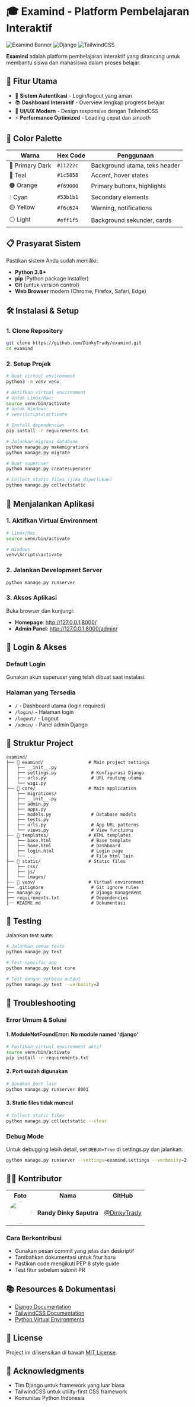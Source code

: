 # 🎓 Examind - Platform Pembelajaran Interaktif

![Examind Banner](https://img.shields.io/badge/Examind-Platform%20Belajar-orange?style=for-the-badge)
![Django](https://img.shields.io/badge/Django-4.2+-green?style=for-the-badge&logo=django)
![TailwindCSS](https://img.shields.io/badge/TailwindCSS-3.0+-blue?style=for-the-badge&logo=tailwindcss)

**Examind** adalah platform pembelajaran interaktif yang dirancang untuk membantu siswa dan mahasiswa dalam proses belajar.

<!-- melalui sistem flashcard digital, kuis, dan tracking progress yang comprehensive. -->

## 🚀 Fitur Utama

- 🔐 **Sistem Autentikasi** - Login/logout yang aman
- 📚 **Dashboard Interaktif** - Overview lengkap progress belajar
- 🎨 **UI/UX Modern** - Design responsive dengan TailwindCSS
  <!-- - 📊 **Tracking Progress** - Monitor kemajuan belajar secara real-time -->
  <!-- - 🎯 **Study Sets** - Organisasi materi pembelajaran -->
- ⚡ **Performance Optimized** - Loading cepat dan smooth

## 🎨 Color Palette

| Warna           | Hex Code  | Penggunaan                    |
| --------------- | --------- | ----------------------------- |
| 🔵 Primary Dark | `#11222c` | Background utama, teks header |
| 🌊 Teal         | `#1c5858` | Accent, hover states          |
| 🟠 Orange       | `#f69000` | Primary buttons, highlights   |
| 💧 Cyan         | `#53b1b1` | Secondary elements            |
| 🟡 Yellow       | `#f6c624` | Warning, notifications        |
| ⚪ Light        | `#eff1f5` | Background sekunder, cards    |

## 📋 Prasyarat Sistem

Pastikan sistem Anda sudah memiliki:

- **Python 3.8+**
- **pip** (Python package installer)
- **Git** (untuk version control)
- **Web Browser** modern (Chrome, Firefox, Safari, Edge)

## 🛠️ Instalasi & Setup

### 1. Clone Repository

```bash
git clone https://github.com/DinkyTrady/examind.git
cd examind
```

### 2. Setup Projek

```bash
# Buat virtual environment
python3 -m venv venv

# Aktifkan virtual environment
# Untuk Linux/Mac:
source venv/bin/activate
# Untuk Windows:
# venv\Scripts\activate

# Install dependencies
pip install -r requirements.txt

# Jalankan migrasi database
python manage.py makemigrations
python manage.py migrate

# Buat superuser
python manage.py createsuperuser

# Collect static files (jika diperlukan)
python manage.py collectstatic
```

## 🚀 Menjalankan Aplikasi

### 1. Aktifkan Virtual Environment

```bash
# Linux/Mac
source venv/bin/activate

# Windows
venv\Scripts\activate
```

### 2. Jalankan Development Server

```bash
python manage.py runserver
```

### 3. Akses Aplikasi

Buka browser dan kunjungi:

- **Homepage**: <http://127.0.0.1:8000/>
- **Admin Panel**: <http://127.0.0.1:8000/admin/>

## 👤 Login & Akses

### Default Login

Gunakan akun superuser yang telah dibuat saat instalasi.

### Halaman yang Tersedia

- `/` - Dashboard utama (login required)
- `/login/` - Halaman login
- `/logout/` - Logout
- `/admin/` - Panel admin Django

## 📁 Struktur Project

```
examind/
├── 📁 examind/                 # Main project settings
│   ├── __init__.py
│   ├── settings.py             # Konfigurasi Django
│   ├── urls.py                 # URL routing utama
│   └── wsgi.py
├── 📁 core/                    # Main application
│   ├── migrations/
│   ├── __init__.py
│   ├── admin.py
│   ├── apps.py
│   ├── models.py               # Database models
│   ├── tests.py
│   ├── urls.py                 # App URL patterns
│   └── views.py                # View functions
├── 📁 templates/               # HTML templates
│   ├── base.html               # Base template
│   ├── home.html               # Dashboard
│   ├── login.html              # Login page
│   └── ...                     # File html lain
├── 📁 static/                  # Static files
│   ├── css/
│   ├── js/
│   └── images/
├── 📁 venv/                    # Virtual environment
├── .gitignore                  # Git ignore rules
├── manage.py                   # Django management
├── requirements.txt            # Dependencies
├── README.md                   # Dokumentasi
```

## 🧪 Testing

Jalankan test suite:

```bash
# Jalankan semua tests
python manage.py test

# Test specific app
python manage.py test core

# Test dengan verbose output
python manage.py test --verbosity=2
```

## 🐛 Troubleshooting

### Error Umum & Solusi

#### 1. ModuleNotFoundError: No module named 'django'

```bash
# Pastikan virtual environment aktif
source venv/bin/activate
pip install -r requirements.txt
```

#### 2. Port sudah digunakan

```bash
# Gunakan port lain
python manage.py runserver 8001
```

<!-- #### 3. Database error -->
<!---->
<!-- ```bash -->
<!-- # Reset database -->
<!-- rm db.sqlite3 -->
<!-- python manage.py makemigrations -->
<!-- python manage.py migrate -->
<!-- python manage.py createsuperuser -->
<!-- ``` -->

#### 3. Static files tidak muncul

```bash
# Collect static files
python manage.py collectstatic --clear
```

### Debug Mode

Untuk debugging lebih detail, set `DEBUG=True` di settings.py dan jalankan:

```bash
python manage.py runserver --settings=examind.settings --verbosity=2
```

## 👨‍💻 Kontributor

<table>
  <tr>
    <th>Foto</th>
    <th>Nama</th>
    <th>GitHub</th>
  </tr>
  <tr>
    <td><img src="https://avatars.githubusercontent.com/u/111265264?v=4" width="60" style="border-radius: 50%;" /></td>
    <td><strong>Randy Dinky Saputra</strong></td>
    <td><a href="https://github.com/DinkyTrady">@DinkyTrady</a></td>
  </tr>
</table>

### Cara Berkontribusi

- Gunakan pesan commit yang jelas dan deskriptif
- Tambahkan dokumentasi untuk fitur baru
- Pastikan code mengikuti PEP 8 style guide
- Test fitur sebelum submit PR

## 📚 Resources & Dokumentasi

- [Django Documentation](https://docs.djangoproject.com/)
- [TailwindCSS Documentation](https://tailwindcss.com/docs)
- [Python Virtual Environments](https://docs.python.org/3/tutorial/venv.html)

## 📄 License

Project ini dilisensikan di bawah [MIT License](LICENSE).

## 🙏 Acknowledgments

- Tim Django untuk framework yang luar biasa
- TailwindCSS untuk utility-first CSS framework
- Komunitas Python Indonesia
